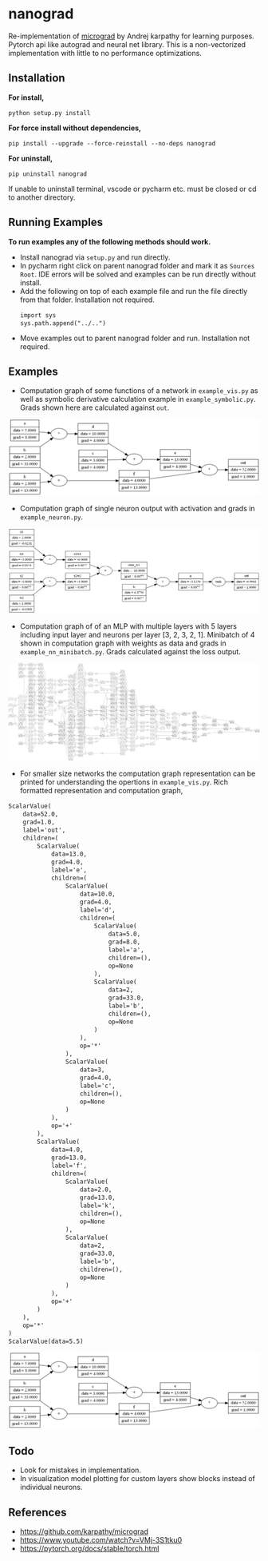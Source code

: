 # nanograd
Re-implementation of [micrograd](https://github.com/karpathy/micrograd) by Andrej karpathy for learning purposes. Pytorch api like autograd and neural net library. This is a non-vectorized implementation with little to no performance optimizations. 

## Installation

**For install,**
```
python setup.py install
```

**For force install without dependencies,**
```
pip install --upgrade --force-reinstall --no-deps nanograd
```

**For uninstall,**
```
pip uninstall nanograd
```

If unable to uninstall terminal, vscode or pycharm etc. must be closed or cd to another directory.

## Running Examples

**To run examples any of the following methods should work.**
- Install nanograd via `setup.py` and run directly.
- In pycharm right click on parent nanograd folder and mark it as `Sources Root`. IDE errors will be solved and examples can be run directly without install.
- Add the following on top of each example file and run the file directly from that folder. Installation not required.
  ```
  import sys
  sys.path.append("../..")
  ```
- Move examples out to parent nanograd folder and run. Installation not required.

## Examples

- Computation graph of some functions of a network in `example_vis.py` as well as symbolic derivative calculation example in `example_symbolic.py`. Grads shown here are calculated against `out`.

![Random Computation Graph](output/example_vis.png "Random Computation Graph")

- Computation graph of single neuron output with activation and grads in `example_neuron.py`.

![Neuron Computation Graph](output/example_neuron.png "Neuron Computation Graph")

- Computation graph of of an MLP with multiple layers with 5 layers including input layer and neurons per layer [3, 2, 3, 2, 1]. Minibatch of 4 shown in computation graph with weights as data and grads in `example_nn_minibatch.py`. Grads calculated against the loss output.

![Minibatch MLP Computation Graph](output/example_nn_minibatch.png "Minibatch MLP Computation Graph")

- For smaller size networks the computation graph representation can be printed for understanding the opertions in `example_vis.py`. Rich formatted representation and computation graph,
```
ScalarValue(
    data=52.0,
    grad=1.0,
    label='out',
    children=(
        ScalarValue(
            data=13.0,
            grad=4.0,
            label='e',
            children=(
                ScalarValue(
                    data=10.0,
                    grad=4.0,
                    label='d',
                    children=(
                        ScalarValue(
                            data=5.0,
                            grad=8.0,
                            label='a',
                            children=(),
                            op=None
                        ),
                        ScalarValue(
                            data=2,
                            grad=33.0,
                            label='b',
                            children=(),
                            op=None
                        )
                    ),
                    op='*'
                ),
                ScalarValue(
                    data=3,
                    grad=4.0,
                    label='c',
                    children=(),
                    op=None
                )
            ),
            op='+'
        ),
        ScalarValue(
            data=4.0,
            grad=13.0,
            label='f',
            children=(
                ScalarValue(
                    data=2.0,
                    grad=13.0,
                    label='k',
                    children=(),
                    op=None
                ),
                ScalarValue(
                    data=2,
                    grad=33.0,
                    label='b',
                    children=(),
                    op=None
                )
            ),
            op='+'
        )
    ),
    op='*'
)
ScalarValue(data=5.5)
```


![Computation Graph](output/example_vis.png "Computation Graph")


## Todo

- Look for mistakes in implementation.
- In visualization model plotting for custom layers show blocks instead of individual neurons.


## References

- https://github.com/karpathy/micrograd
- https://www.youtube.com/watch?v=VMj-3S1tku0
- https://pytorch.org/docs/stable/torch.html
